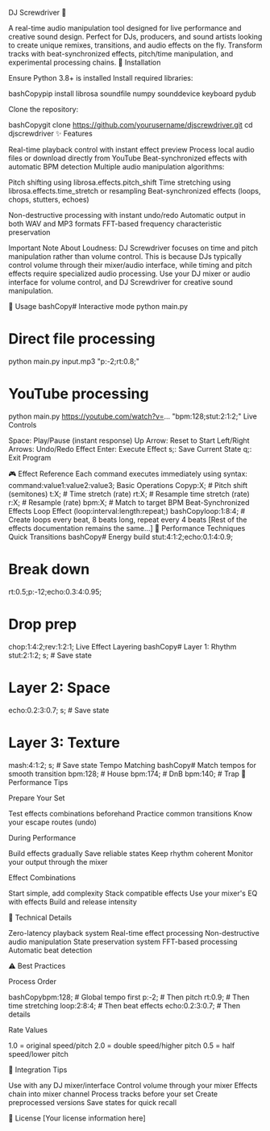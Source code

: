 DJ Screwdriver 👻

A real-time audio manipulation tool designed for live performance and creative sound design. Perfect for DJs, producers, and sound artists looking to create unique remixes, transitions, and audio effects on the fly. Transform tracks with beat-synchronized effects, pitch/time manipulation, and experimental processing chains.
🚀 Installation

Ensure Python 3.8+ is installed
Install required libraries:

bashCopypip install librosa soundfile numpy sounddevice keyboard pydub

Clone the repository:

bashCopygit clone https://github.com/yourusername/djscrewdriver.git
cd djscrewdriver
✨ Features

Real-time playback control with instant effect preview
Process local audio files or download directly from YouTube
Beat-synchronized effects with automatic BPM detection
Multiple audio manipulation algorithms:

Pitch shifting using librosa.effects.pitch_shift
Time stretching using librosa.effects.time_stretch or resampling
Beat-synchronized effects (loops, chops, stutters, echoes)


Non-destructive processing with instant undo/redo
Automatic output in both WAV and MP3 formats
FFT-based frequency characteristic preservation


Important Note About Loudness: DJ Screwdriver focuses on time and pitch manipulation rather than volume control. This is because DJs typically control volume through their mixer/audio interface, while timing and pitch effects require specialized audio processing. Use your DJ mixer or audio interface for volume control, and DJ Screwdriver for creative sound manipulation.

💫 Usage
bashCopy# Interactive mode
python main.py

# Direct file processing
python main.py input.mp3 "p:-2;rt:0.8;"

# YouTube processing
python main.py https://youtube.com/watch?v=... "bpm:128;stut:2:1:2;"
Live Controls

Space: Play/Pause (instant response)
Up Arrow: Reset to Start
Left/Right Arrows: Undo/Redo Effect
Enter: Execute Effect
s;: Save Current State
q;: Exit Program

🎮 Effect Reference
Each command executes immediately using syntax: command:value1:value2:value3;
Basic Operations
Copyp:X;              # Pitch shift (semitones)
t:X;              # Time stretch (rate)
rt:X;             # Resample time stretch (rate)
r:X;              # Resample (rate)
bpm:X;            # Match to target BPM
Beat-Synchronized Effects
Loop Effect (loop:interval:length:repeat;)
bashCopyloop:1:8:4;       # Create loops every beat, 8 beats long, repeat every 4 beats
[Rest of the effects documentation remains the same...]
🎵 Performance Techniques
Quick Transitions
bashCopy# Energy build
stut:4:1:2;echo:0.1:4:0.9;

# Break down
rt:0.5;p:-12;echo:0.3:4:0.95;

# Drop prep
chop:1:4:2;rev:1:2:1;
Live Effect Layering
bashCopy# Layer 1: Rhythm
stut:2:1:2;
s;  # Save state

# Layer 2: Space
echo:0.2:3:0.7;
s;  # Save state

# Layer 3: Texture
mash:4:1:2;
s;  # Save state
Tempo Matching
bashCopy# Match tempos for smooth transition
bpm:128;          # House
bpm:174;          # DnB
bpm:140;          # Trap
🎯 Performance Tips

Prepare Your Set

Test effects combinations beforehand
Practice common transitions
Know your escape routes (undo)


During Performance

Build effects gradually
Save reliable states
Keep rhythm coherent
Monitor your output through the mixer


Effect Combinations

Start simple, add complexity
Stack compatible effects
Use your mixer's EQ with effects
Build and release intensity



🔧 Technical Details

Zero-latency playback system
Real-time effect processing
Non-destructive audio manipulation
State preservation system
FFT-based processing
Automatic beat detection

⚠️ Best Practices

Process Order

bashCopybpm:128;          # Global tempo first
p:-2;             # Then pitch
rt:0.9;           # Then time stretching
loop:2:8:4;       # Then beat effects
echo:0.2:3:0.7;   # Then details

Rate Values


1.0 = original speed/pitch
2.0 = double speed/higher pitch
0.5 = half speed/lower pitch

🔌 Integration Tips

Use with any DJ mixer/interface
Control volume through your mixer
Effects chain into mixer channel
Process tracks before your set
Create preprocessed versions
Save states for quick recall

📝 License
[Your license information here]
